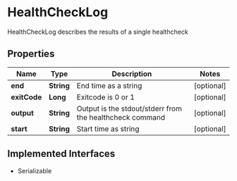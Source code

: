 

# HealthCheckLog

HealthCheckLog describes the results of a single healthcheck

## Properties

| Name | Type | Description | Notes |
|------------ | ------------- | ------------- | -------------|
|**end** | **String** | End time as a string |  [optional] |
|**exitCode** | **Long** | Exitcode is 0 or 1 |  [optional] |
|**output** | **String** | Output is the stdout/stderr from the healthcheck command |  [optional] |
|**start** | **String** | Start time as string |  [optional] |


## Implemented Interfaces

* Serializable



